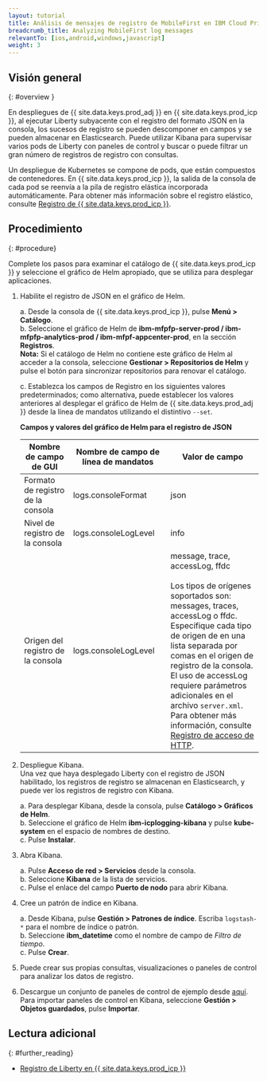 ```yaml
---
layout: tutorial
title: Análisis de mensajes de registro de MobileFirst en IBM Cloud Private
breadcrumb_title: Analyzing MobileFirst log messages
relevantTo: [ios,android,windows,javascript]
weight: 3
---
```

<!-- NLS_CHARSET=UTF-8 -->
## Visión general
{: #overview }

En despliegues de {{ site.data.keys.prod_adj }} en {{ site.data.keys.prod_icp }}, al ejecutar Liberty subyacente con el registro del formato JSON en la consola, los sucesos de registro se pueden descomponer en campos y se pueden almacenar en Elasticsearch. Puede utilizar Kibana para supervisar varios pods de Liberty con paneles de control y buscar o puede filtrar un gran número de registros de registro con consultas.

Un despliegue de Kubernetes se compone de pods, que están compuestos de contenedores. En {{ site.data.keys.prod_icp }}, la salida de la consola de cada pod se reenvía a la pila de registro elástica incorporada automáticamente. Para obtener más información sobre el registro elástico, consulte [Registro de {{ site.data.keys.prod_icp }}](https://www.ibm.com/support/knowledgecenter/en/SSBS6K_2.1.0/manage_metrics/logging_elk.html).


## Procedimiento
{: #procedure}

Complete los pasos para examinar el catálogo de {{ site.data.keys.prod_icp }} y seleccione el gráfico de Helm apropiado, que se utiliza para desplegar aplicaciones.

1.  Habilite el registro de JSON en el gráfico de Helm.

      a.  Desde la consola de {{ site.data.keys.prod_icp }}, pulse **Menú > Catálogo**.<br/>
      b.  Seleccione el gráfico de Helm de **ibm-mfpfp-server-prod / ibm-mfpfp-analytics-prod / ibm-mfpf-appcenter-prod**, en la sección **Registros**.<br/>
          **Nota:** Si el catálogo de Helm no contiene este gráfico de Helm al acceder a la consola, seleccione **Gestionar > Repositorios de Helm** y pulse el botón para sincronizar repositorios para renovar el catálogo.


      c.  Establezca los campos de Registro en los siguientes valores predeterminados; como alternativa, puede establecer los valores anteriores al desplegar el gráfico de Helm de {{ site.data.keys.prod_adj }} desde la línea de mandatos utilizando el distintivo `--set`.<br/>
      <p><b>Campos y valores del gráfico de Helm para el registro de JSON</b></p>            
      <table class="table table-bordered" >
        <thead>
          <tr>
            <th>Nombre de campo de GUI</th>
            <th> Nombre de campo de línea de mandatos</th>
            <th>Valor de campo</th>
          </tr>
        </thead>
        <tbody>
          <tr>
            <td>Formato de registro de la consola</td>
            <td>logs.consoleFormat</td>
            <td>json</td>
          </tr>
          <tr>
            <td>Nivel de registro de la consola</td>
            <td>logs.consoleLogLevel</td>
            <td>info</td>
          </tr>
          <tr>
            <td>Origen del registro de la consola</td>
            <td>logs.consoleLogLevel</td>
            <td>message, trace, accessLog, ffdc<br/><br/>Los tipos de orígenes soportados son: messages, traces, accessLog o ffdc.  <br/>Especifique cada tipo de origen de en una lista separada por comas en el origen de registro de la consola. <br/>El uso de accessLog requiere parámetros adicionales en el archivo <code>server.xml</code>. <br/>Para obtener más información, consulte <a href="https://www.ibm.com/support/knowledgecenter/SSAW57_liberty/com.ibm.websphere.wlp.nd.multiplatform.doc/ae/rwlp_http_accesslogs.html?view=kc">Registro de acceso de HTTP</a>.</td>
          </tr>
        </tbody>
      </table>
2.  Despliegue Kibana.<br/>
    Una vez que haya desplegado Liberty con el registro de JSON habilitado, los registros de registro se almacenan en Elasticsearch, y puede ver los registros de registro con Kibana.<br/>

      a.  Para desplegar Kibana, desde la consola, pulse **Catálogo > Gráficos de Helm**.<br/>
      b.  Seleccione el gráfico de Helm **ibm-icplogging-kibana** y pulse **kube-system** en el espacio de nombres de destino.<br/>
      c.  Pulse **Instalar**.<br/>

3.  Abra Kibana.<br/>

      a.  Pulse **Acceso de red > Servicios** desde la consola.<br/>
      b.  Seleccione **Kibana** de la lista de servicios.<br/>
      c.  Pulse el enlace del campo **Puerto de nodo** para abrir Kibana.<br/>

4.  Cree un patrón de índice en Kibana.<br/>

      a.  Desde Kibana, pulse **Gestión > Patrones de índice**. Escriba `logstash-*` para el nombre de índice o patrón.<br/>
      b.  Seleccione **ibm_datetime** como el nombre de campo de *Filtro de tiempo*.<br/>
      c.  Pulse **Crear**.<br/>

5. Puede crear sus propias consultas, visualizaciones o paneles de control para analizar los datos de registro.

6. Descargue un conjunto de paneles de control de ejemplo desde [aquí](https://github.com/WASdev/sample.dashboards). Para importar paneles de control en Kibana, seleccione **Gestión > Objetos guardados**, pulse **Importar**.

## Lectura adicional
{: #further_reading}

* [Registro de Liberty en {{ site.data.keys.prod_icp }}](https://www.ibm.com/support/knowledgecenter/SSAW57_liberty/com.ibm.websphere.wlp.nd.multiplatform.doc/ae/twlp_icp_logging.html?view=kc)
